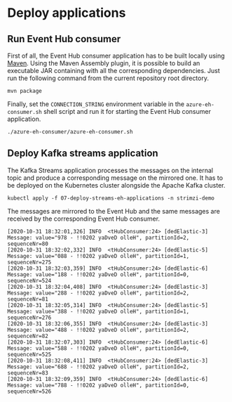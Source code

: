 # Deploy applications

## Run Event Hub consumer

First of all, the Event Hub consumer application has to be built locally using [Maven](https://maven.apache.org/).
Using the Maven Assembly plugin, it is possible to build an executable JAR containing with all the corresponding dependencies.
Just run the following command from the current repository root directory.

```shell
mvn package
```

Finally, set the `CONNECTION_STRING` environment variable in the `azure-eh-consumer.sh` shell script and run it for starting the Event Hub consumer application.

```shell
./azure-eh-consumer/azure-eh-consumer.sh
```

## Deploy Kafka streams application

The Kafka Streams application processes the messages on the internal topic and produce a corresponding message on the mirrored one.
It has to be deployed on the Kubernetes cluster alongside the Apache Kafka cluster.

 ```shell
kubectl apply -f 07-deploy-streams-eh-applications -n strimzi-demo
```

The messages are mirrored to the Event Hub and the same messages are received by the corresponding Event Hub consumer.

```shell
[2020-10-31 18:32:01,326] INFO  <tHubConsumer:24> [dedElastic-3] Message: value="978 - !!0202 yaDveD olleH", partitionId=2, sequenceNr=80
[2020-10-31 18:32:02,332] INFO  <tHubConsumer:24> [dedElastic-5] Message: value="088 - !!0202 yaDveD olleH", partitionId=1, sequenceNr=275
[2020-10-31 18:32:03,359] INFO  <tHubConsumer:24> [dedElastic-6] Message: value="188 - !!0202 yaDveD olleH", partitionId=0, sequenceNr=524
[2020-10-31 18:32:04,408] INFO  <tHubConsumer:24> [dedElastic-3] Message: value="288 - !!0202 yaDveD olleH", partitionId=2, sequenceNr=81
[2020-10-31 18:32:05,314] INFO  <tHubConsumer:24> [dedElastic-5] Message: value="388 - !!0202 yaDveD olleH", partitionId=1, sequenceNr=276
[2020-10-31 18:32:06,355] INFO  <tHubConsumer:24> [dedElastic-3] Message: value="488 - !!0202 yaDveD olleH", partitionId=2, sequenceNr=82
[2020-10-31 18:32:07,303] INFO  <tHubConsumer:24> [dedElastic-6] Message: value="588 - !!0202 yaDveD olleH", partitionId=0, sequenceNr=525
[2020-10-31 18:32:08,411] INFO  <tHubConsumer:24> [dedElastic-3] Message: value="688 - !!0202 yaDveD olleH", partitionId=2, sequenceNr=83
[2020-10-31 18:32:09,359] INFO  <tHubConsumer:24> [dedElastic-6] Message: value="788 - !!0202 yaDveD olleH", partitionId=0, sequenceNr=526
```